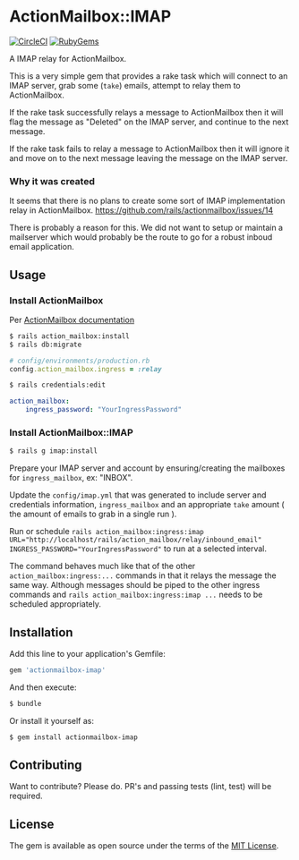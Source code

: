 # ActionMailbox::IMAP
[![CircleCI](https://circleci.com/gh/kimmelsg/actionmailbox-imap.svg?style=svg)](https://circleci.com/gh/kimmelsg/actionmailbox-imap) [![RubyGems](https://badge.fury.io/rb/actionmailbox-imap.svg)](https://rubygems.org/gems/actionmailbox-imap)

A IMAP relay for ActionMailbox.

This is a very simple gem that provides a rake task which will connect to an IMAP server, grab some (`take`) emails, attempt to relay them to ActionMailbox.

If the rake task successfully relays a message to ActionMailbox then it will flag the message as "Deleted" on the IMAP server, and continue to the next message.

If the rake task fails to relay a message to ActionMailbox then it will ignore it and move on to the next message leaving the message on the IMAP server.

### Why it was created

It seems that there is no plans to create some sort of IMAP implementation relay in ActionMailbox. 
https://github.com/rails/actionmailbox/issues/14

There is probably a reason for this. We did not want to setup or maintain a mailserver which would probably be the route to go for a robust inboud email application.

## Usage

### Install ActionMailbox

Per [ActionMailbox documentation](https://edgeguides.rubyonrails.org/action_mailbox_basics.html)

```bash
$ rails action_mailbox:install
$ rails db:migrate
```

```ruby
# config/environments/production.rb
config.action_mailbox.ingress = :relay
```

```bash
$ rails credentials:edit
```

```yaml
action_mailbox:
    ingress_password: "YourIngressPassword"
```


### Install ActionMailbox::IMAP

```bash
$ rails g imap:install
```

Prepare your IMAP server and account by ensuring/creating the mailboxes for `ingress_mailbox`, ex: "INBOX".

Update the `config/imap.yml` that was generated to include server and credentials information, `ingress_mailbox` and an appropriate `take` amount ( the amount of emails to grab in a single run ).

Run or schedule `rails action_mailbox:ingress:imap URL="http://localhost/rails/action_mailbox/relay/inbound_email" INGRESS_PASSWORD="YourIngressPassword"` to run at a selected interval. 

The command behaves much like that of the other `action_mailbox:ingress:...` commands in that it relays the message the same way. Although messages should be piped to the other ingress commands and `rails action_mailbox:ingress:imap ...` needs to be scheduled appropriately.

## Installation
Add this line to your application's Gemfile:

```ruby
gem 'actionmailbox-imap'
```

And then execute:
```bash
$ bundle
```

Or install it yourself as:
```bash
$ gem install actionmailbox-imap
```

## Contributing

Want to contribute? Please do. PR's and passing tests (lint, test) will be required.

## License
The gem is available as open source under the terms of the [MIT License](https://opensource.org/licenses/MIT).
